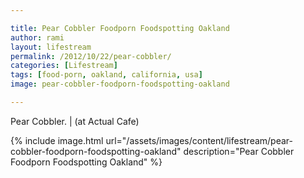 ```yaml
---

title: Pear Cobbler Foodporn Foodspotting Oakland
author: rami
layout: lifestream 
permalink: /2012/10/22/pear-cobbler/
categories: [Lifestream]
tags: [food-porn, oakland, california, usa] 
image: pear-cobbler-foodporn-foodspotting-oakland

---
```


Pear Cobbler. | (at Actual Cafe)

{% include image.html url="/assets/images/content/lifestream/pear-cobbler-foodporn-foodspotting-oakland" description="Pear Cobbler Foodporn Foodspotting Oakland" %}
